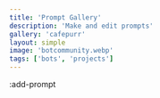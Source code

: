 ```yaml
---
title: 'Prompt Gallery'
description: 'Make and edit prompts'
gallery: 'cafepurr'
layout: simple
image: 'botcommunity.webp'
tags: ['bots', 'projects']
---
```


:add-prompt
